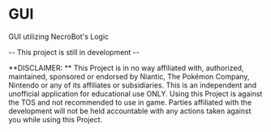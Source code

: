 # GUI
GUI utilizing NecroBot's Logic

-- This project is still in development --

**DISCLAIMER:  **
 This Project is in no way affiliated with, authorized, maintained, sponsored or endorsed by Niantic, The Pokémon Company, Nintendo or any of its affiliates or subsidiaries. This is an independent and unofficial application for educational use ONLY. Using this Project is against the TOS and not recommended to use in game. Parties affiliated with the development will not be held accountable with any actions taken against you while using this Project.
